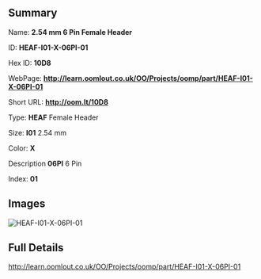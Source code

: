 

## Summary
 
Name: __2.54 mm 6 Pin Female Header__

ID: __HEAF-I01-X-06PI-01__

Hex ID: __10D8__

WebPage: __http://learn.oomlout.co.uk/OO/Projects/oomp/part/HEAF-I01-X-06PI-01__

Short URL: __http://oom.lt/10D8__


Type: __HEAF__ Female Header 

Size: __I01__ 2.54 mm 

Color: __X__  

Description __06PI__ 6 Pin 

Index: __01__


## Images
![HEAF-I01-X-06PI-01](http://oomlout.com/oomp-gen/parts/HEAF-I01-X-06PI-01/HEAF-I01-X-06PI-01_420.jpg)



## Full Details

 http://learn.oomlout.co.uk/OO/Projects/oomp/part/HEAF-I01-X-06PI-01














